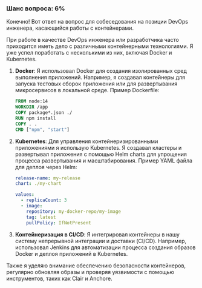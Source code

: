 ### Шанс вопроса: 6%

Конечно! Вот ответ на вопрос для собеседования на позиции DevOps инженера, касающийся работы с контейнерами.

При работе в качестве DevOps инженера или разработчика часто приходится иметь дело с различными контейнерными технологиями. Я уже успел поработать с несколькими из них, включая Docker и Kubernetes.

1. **Docker**: Я использовал Docker для создания изолированных сред выполнения приложений. Например, я создавал контейнеры для запуска тестовых сборок приложения или для развертывания микросервисов в локальной среде. Пример Dockerfile:
    ```dockerfile
    FROM node:14
    WORKDIR /app
    COPY package*.json ./
    RUN npm install
    COPY . .
    CMD ["npm", "start"]
    ```

2. **Kubernetes**: Для управления контейнеризированными приложениями я использую Kubernetes. Я создавал кластеры и развертывал приложения с помощью Helm charts для упрощения процесса развертывания и масштабирования. Пример YAML файла для деплоя через Helm:
    ```yaml
    release-name: my-release
    chart: ./my-chart

    values:
      - replicaCount: 3
      - image:
        repository: my-docker-repo/my-image
        tag: latest
        pullPolicy: IfNotPresent
    ```

3. **Контейнеризация в CI/CD**: Я интегрировал контейнеры в нашу систему непрерывной интеграции и доставки (CI/CD). Например, использовал Jenkins для автоматизации процесса создания образов Docker и деплоя приложений в Kubernetes.

Также я уделяю внимание обеспечению безопасности контейнеров, регулярно обновляя образы и проверяя уязвимости с помощью инструментов, таких как Clair и Anchore.